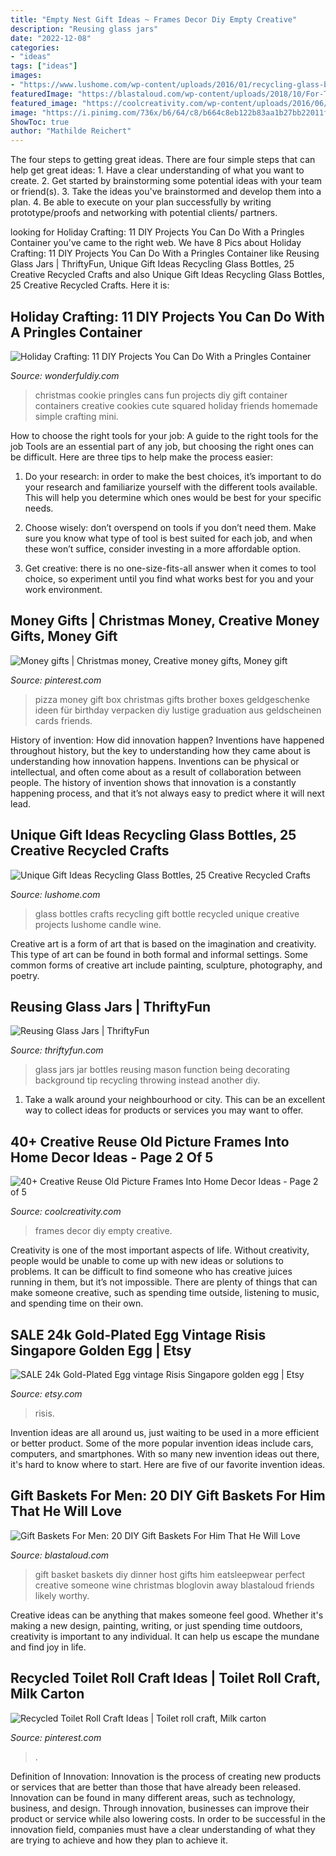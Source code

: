 ```yaml
---
title: "Empty Nest Gift Ideas ~ Frames Decor Diy Empty Creative"
description: "Reusing glass jars"
date: "2022-12-08"
categories:
- "ideas"
tags: ["ideas"]
images:
- "https://www.lushome.com/wp-content/uploads/2016/01/recycling-glass-bottles-gift-ideas-4.jpg"
featuredImage: "https://blastaloud.com/wp-content/uploads/2018/10/For-The-Likely-Host.jpg"
featured_image: "https://coolcreativity.com/wp-content/uploads/2016/06/DIY-Wall-Art-Out-of-Empty-Picture-Frames-.jpg"
image: "https://i.pinimg.com/736x/b6/64/c8/b664c8eb122b83aa1b27bb22011f1d5e.jpg"
ShowToc: true
author: "Mathilde Reichert"
---
```



The four steps to getting great ideas.
There are four simple steps that can help get great ideas: 1. Have a clear understanding of what you want to create.
2. Get started by brainstorming some potential ideas with your team or friend(s).
3. Take the ideas you've brainstormed and develop them into a plan. 
4. Be able to execute on your plan successfully by writing prototype/proofs and networking with potential clients/ partners.

	

		
looking for Holiday Crafting: 11 DIY Projects You Can Do With a Pringles Container you've came to the right web. We have 8 Pics about Holiday Crafting: 11 DIY Projects You Can Do With a Pringles Container like Reusing Glass Jars | ThriftyFun, Unique Gift Ideas Recycling Glass Bottles, 25 Creative Recycled Crafts and also Unique Gift Ideas Recycling Glass Bottles, 25 Creative Recycled Crafts. Here it is:
		
    
## Holiday Crafting: 11 DIY Projects You Can Do With A Pringles Container

<img loading=lazy src="https://cdn.wonderfuldiy.com/wp-content/uploads/2016/12/Pringles-cookie-can.jpg" onerror="this.onerror=null;this.src='https://tse3.mm.bing.net/th?id=OIP.cwrBGL_W1zWP0snAQEKHUQHaLE&amp;pid=15.1';" alt="Holiday Crafting: 11 DIY Projects You Can Do With a Pringles Container">

_Source: wonderfuldiy.com_

>christmas cookie pringles cans fun projects diy gift container containers creative cookies cute squared holiday friends homemade simple crafting mini. 

	

How to choose the right tools for your job: A guide to the right tools for the job
Tools are an essential part of any job, but choosing the right ones can be difficult. Here are three tips to help make the process easier:
1. Do your research: in order to make the best choices, it’s important to do your research and familiarize yourself with the different tools available. This will help you determine which ones would be best for your specific needs.

2. Choose wisely: don’t overspend on tools if you don’t need them. Make sure you know what type of tool is best suited for each job, and when these won’t suffice, consider investing in a more affordable option.

3. Get creative: there is no one-size-fits-all answer when it comes to tool choice, so experiment until you find what works best for you and your work environment.

    
## Money Gifts | Christmas Money, Creative Money Gifts, Money Gift

<img loading=lazy src="https://i.pinimg.com/736x/d6/fc/30/d6fc304fdffdc894b20ea768aeee20c9--money-pizza-pizza-box-money-gift.jpg" onerror="this.onerror=null;this.src='https://tse4.mm.bing.net/th?id=OIP.dnU8nhhNxTBejuv20sNuogHaNK&amp;pid=15.1';" alt="Money gifts | Christmas money, Creative money gifts, Money gift">

_Source: pinterest.com_

>pizza money gift box christmas gifts brother boxes geldgeschenke ideen für birthday verpacken diy lustige graduation aus geldscheinen cards friends. 

	

History of invention: How did innovation happen?
Inventions have happened throughout history, but the key to understanding how they came about is understanding how innovation happens. Inventions can be physical or intellectual, and often come about as a result of collaboration between people. The history of invention shows that innovation is a constantly happening process, and that it’s not always easy to predict where it will next lead.

    
## Unique Gift Ideas Recycling Glass Bottles, 25 Creative Recycled Crafts

<img loading=lazy src="https://www.lushome.com/wp-content/uploads/2016/01/recycling-glass-bottles-gift-ideas-4.jpg" onerror="this.onerror=null;this.src='https://tse3.mm.bing.net/th?id=OIP.asOaIOJM5QZx3rCAy3VsWgHaHZ&amp;pid=15.1';" alt="Unique Gift Ideas Recycling Glass Bottles, 25 Creative Recycled Crafts">

_Source: lushome.com_

>glass bottles crafts recycling gift bottle recycled unique creative projects lushome candle wine. 

	

Creative art is a form of art that is based on the imagination and creativity. This type of art can be found in both formal and informal settings. Some common forms of creative art include painting, sculpture, photography, and poetry.

    
## Reusing Glass Jars | ThriftyFun

<img loading=lazy src="http://img.thrfun.com/img/009/922/reusing_glass_jars_l.jpg" onerror="this.onerror=null;this.src='https://tse1.mm.bing.net/th?id=OIP.5pJdn7tG8SrHEYQRSJW-pAHaLG&amp;pid=15.1';" alt="Reusing Glass Jars | ThriftyFun">

_Source: thriftyfun.com_

>glass jars jar bottles reusing mason function being decorating background tip recycling throwing instead another diy. 

	

1. Take a walk around your neighbourhood or city. This can be an excellent way to collect ideas for products or services you may want to offer.

    
## 40+ Creative Reuse Old Picture Frames Into Home Decor Ideas - Page 2 Of 5

<img loading=lazy src="https://coolcreativity.com/wp-content/uploads/2016/06/DIY-Wall-Art-Out-of-Empty-Picture-Frames-.jpg" onerror="this.onerror=null;this.src='https://tse3.mm.bing.net/th?id=OIP.Bws8QhBTfbUa3mPaYV9e-wHaLK&amp;pid=15.1';" alt="40+ Creative Reuse Old Picture Frames Into Home Decor Ideas - Page 2 of 5">

_Source: coolcreativity.com_

>frames decor diy empty creative. 

	

Creativity is one of the most important aspects of life. Without creativity, people would be unable to come up with new ideas or solutions to problems. It can be difficult to find someone who has creative juices running in them, but it’s not impossible. There are plenty of things that can make someone creative, such as spending time outside, listening to music, and spending time on their own.

    
## SALE 24k Gold-Plated Egg Vintage Risis Singapore Golden Egg | Etsy

<img loading=lazy src="https://i.etsystatic.com/7841773/r/il/1ca7ff/477558226/il_fullxfull.477558226_l4el.jpg" onerror="this.onerror=null;this.src='https://tse4.mm.bing.net/th?id=OIP.wUTXWGOyUx4-O8TslwOOQgHaMd&amp;pid=15.1';" alt="SALE 24k Gold-Plated Egg vintage Risis Singapore golden egg | Etsy">

_Source: etsy.com_

>risis. 

	

Invention ideas are all around us, just waiting to be used in a more efficient or better product. Some of the more popular invention ideas include cars, computers, and smartphones. With so many new invention ideas out there, it's hard to know where to start. Here are five of our favorite invention ideas.

    
## Gift Baskets For Men: 20 DIY Gift Baskets For Him That He Will Love

<img loading=lazy src="https://blastaloud.com/wp-content/uploads/2018/10/For-The-Likely-Host.jpg" onerror="this.onerror=null;this.src='https://tse1.mm.bing.net/th?id=OIP.35Gi33CW3Xkcdb-ONlj0EQHaKN&amp;pid=15.1';" alt="Gift Baskets For Men: 20 DIY Gift Baskets For Him That He Will Love">

_Source: blastaloud.com_

>gift basket baskets diy dinner host gifts him eatsleepwear perfect creative someone wine christmas bloglovin away blastaloud friends likely worthy. 

	

Creative ideas can be anything that makes someone feel good. Whether it's making a new design, painting, writing, or just spending time outdoors, creativity is important to any individual. It can help us escape the mundane and find joy in life.

    
## Recycled Toilet Roll Craft Ideas | Toilet Roll Craft, Milk Carton

<img loading=lazy src="https://i.pinimg.com/736x/b6/64/c8/b664c8eb122b83aa1b27bb22011f1d5e.jpg" onerror="this.onerror=null;this.src='https://tse3.mm.bing.net/th?id=OIP.IBF4Tzsb7NYztAL03Sb_BgHaLH&amp;pid=15.1';" alt="Recycled Toilet Roll Craft Ideas | Toilet roll craft, Milk carton">

_Source: pinterest.com_

>. 

	

Definition of Innovation:
Innovation is the process of creating new products or services that are better than those that have already been released. Innovation can be found in many different areas, such as technology, business, and design. Through innovation, businesses can improve their product or service while also lowering costs. In order to be successful in the innovation field, companies must have a clear understanding of what they are trying to achieve and how they plan to achieve it.

